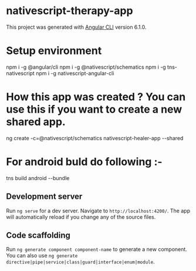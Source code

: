 # nativescript-therapy-app

This project was generated with [Angular CLI](https://github.com/angular/angular-cli) version 6.1.0.

# Setup environment
npm i -g @angular/cli
npm i -g @nativescript/schematics
npm i -g tns-nativescript
npm i -g nativescript-angular-cli


# How this app was created ? You can use this if you want to create a new shared app.
ng create -c=@nativescript/schematics nativescript-healer-app --shared

# For android buld do following :-
tns build android --bundle

## Development server
Run `ng serve` for a dev server. Navigate to `http://localhost:4200/`. The app will automatically reload if you change any of the source files.

## Code scaffolding
Run `ng generate component component-name` to generate a new component. You can also use `ng generate directive|pipe|service|class|guard|interface|enum|module`.
